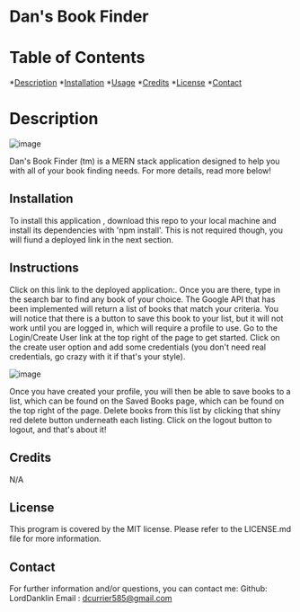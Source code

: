 # Dan's Book Finder
# Table of Contents
*[Description](#description)
*[Installation](#installation)
*[Usage](#usage)
*[Credits](#credits)
*[License](#license)
*[Contact](#contact)

# Description
![image](https://user-images.githubusercontent.com/112973907/225470665-728f528a-9ba1-4ae0-9d3f-4ae40d58b122.png)

Dan's Book Finder (tm) is a MERN stack application designed to help you with all of your book finding needs. For more details, read more below!
## Installation
To install this application , download this repo to your local machine and install its dependencies with 'npm install'. This is not required though, you will fiund a deployed link in the next section. 
## Instructions
Click on this link to the deployed application:. Once you are there, type in the search bar to find any book of your choice. The Google API that has been implemented will return a list of books that match  your criteria. You will notice that there is a button to save this book to your list, but it will not work until you are logged in, which will require a profile to use. Go to the Login/Create User link at the  top right of the page to get started. Click on the create user option and add some credentials (you don't need real credentials, go crazy with it if that's your style).

![image](https://user-images.githubusercontent.com/112973907/225471347-07d08f2b-8ced-4a91-bd25-aa8ee98ba75e.png)


Once you have created your profile, you will then be able to save books to a list, which can be found on the Saved Books page, which can be found on the top right of the page. Delete books from this list by clicking that shiny red delete button underneath each listing. Click on the logout button to logout, and that's about it!
## Credits
N/A
## License
This program is covered by the MIT license. Please refer to the LICENSE.md file for more information.
## Contact
For further information and/or questions, you can contact me:
Github: LordDanklin
Email : dcurrier585@gmail.com
